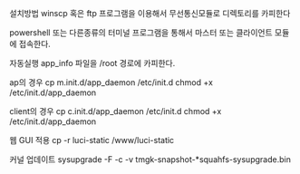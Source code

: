 설치방법
winscp 혹은 ftp 프로그램을 이용해서 무선통신모듈로 디렉토리를 카피한다

powershell 또는 다른종류의 터미널 프로그램을 통해서 마스터 또는 클라이언트 모듈에 접속한다.

자동실행
app_info 파일을 /root 경로에 카피한다.

ap의 경우
cp m.init.d/app_daemon /etc/init.d
chmod +x /etc/init.d/app_daemon

client의 경우
cp c.init.d/app_daemon /etc/init.d
chmod +x /etc/init.d/app_daemon

웹 GUI 적용
cp -r luci-static /www/luci-static

커널 업데이트
sysupgrade -F -c -v tmgk-snapshot-*squahfs-sysupgrade.bin
